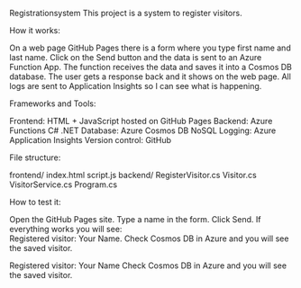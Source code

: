 Registrationsystem
This project is a system to register visitors.  

How it works:

On a web page GitHub Pages there is a form where you type first name and last name.
Click on the Send button and the data is sent to an Azure Function App.
The function receives the data and saves it into a Cosmos DB database.
The user gets a response back and it shows on the web page.
All logs are sent to Application Insights so I can see what is happening.

Frameworks and Tools:

Frontend: HTML + JavaScript hosted on GitHub Pages
Backend: Azure Functions C# .NET
Database: Azure Cosmos DB NoSQL
Logging: Azure Application Insights
Version control: GitHub

File structure:

frontend/
index.html 
script.js 
backend/
RegisterVisitor.cs 
Visitor.cs 
VisitorService.cs 
Program.cs 


How to test it:

 Open the GitHub Pages site.
Type a name in the form.
Click Send.
If everything works you will see:  
Registered visitor: Your Name.
Check Cosmos DB in Azure and you will see the saved visitor.

Registered visitor: Your Name
Check Cosmos DB in Azure and you will see the saved visitor.
